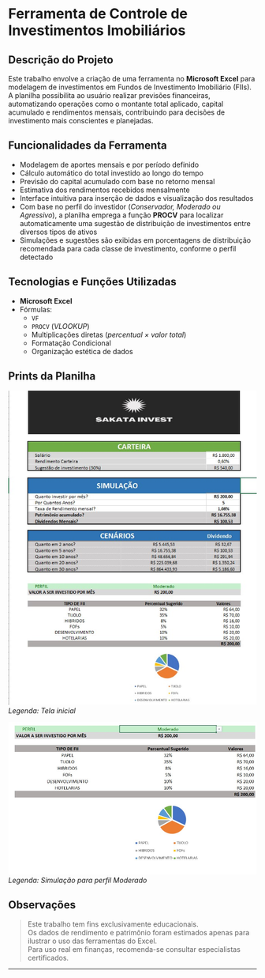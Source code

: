  
# Ferramenta de Controle de Investimentos Imobiliários

## Descrição do Projeto

Este trabalho envolve a criação de uma ferramenta no **Microsoft Excel** para modelagem de investimentos em Fundos de Investimento Imobiliário (FIIs).  
A planilha possibilita ao usuário realizar previsões financeiras, automatizando operações como o montante total aplicado, capital acumulado e rendimentos mensais, contribuindo para decisões de investimento mais conscientes e planejadas.

## Funcionalidades da Ferramenta

- Modelagem de aportes mensais e por período definido
- Cálculo automático do total investido ao longo do tempo
- Previsão do capital acumulado com base no retorno mensal
- Estimativa dos rendimentos recebidos mensalmente
- Interface intuitiva para inserção de dados e visualização dos resultados
- Com base no perfil do investidor (*Conservador, Moderado ou Agressivo*), a planilha emprega a função **PROCV** para localizar automaticamente uma sugestão de distribuição de investimentos entre diversos tipos de ativos
- Simulações e sugestões são exibidas em porcentagens de distribuição recomendada para cada classe de investimento, conforme o perfil detectado

## Tecnologias e Funções Utilizadas

- **Microsoft Excel**
- Fórmulas:
  - `VF`
  - `PROCV` (*VLOOKUP*)
  - Multiplicações diretas (*percentual × valor total*)
  - Formatação Condicional
  - Organização estética de dados

## Prints da Planilha



![Tela inicial da planilha](investimentoprint.jpg)  
*Legenda: Tela inicial*

![Exemplo de simulação de perfil](perfil.jpg)  
*Legenda: Simulação para perfil Moderado*

## Observações

> Este trabalho tem fins exclusivamente educacionais.  
> Os dados de rendimento e patrimônio foram estimados apenas para ilustrar o uso das ferramentas do Excel.  
> Para uso real em finanças, recomenda-se consultar especialistas certificados.

---
